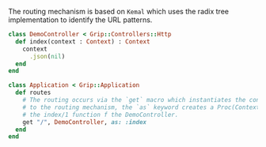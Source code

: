 The routing mechanism is based on `Kemal` which uses the radix tree implementation to identify the URL patterns.

```ruby
class DemoController < Grip::Controllers::Http
  def index(context : Context) : Context
    context
      .json(nil)
  end
end

class Application < Grip::Application
  def routes
    # The routing occurs via the `get` macro which instantiates the controller class and assigns a route
    # to the routing mechanism, the `as` keyword creates a Proc(Context, Context) and wraps it around
    # the index/1 function f the DemoController.
    get "/", DemoController, as: :index
  end
end
```
